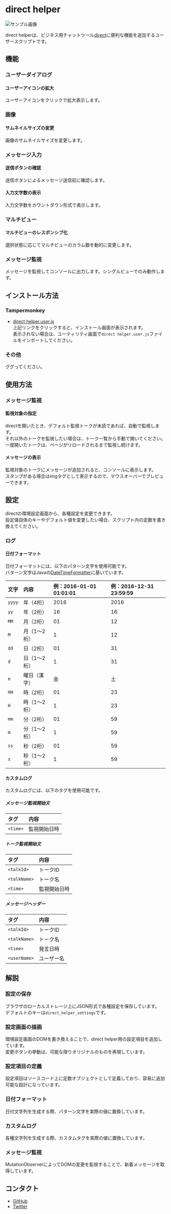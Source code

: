 # direct helper
![サンプル画像](sample.png)

direct helperは、ビジネス用チャットツール[direct](https://direct4b.com/ja/)に便利な機能を追加するユーザースクリプトです。

## 機能
### ユーザーダイアログ
#### ユーザーアイコンの拡大
ユーザーアイコンをクリックで拡大表示します。

### 画像
#### サムネイルサイズの変更
画像のサムネイルサイズを変更します。

### メッセージ入力
#### 送信ボタンの確認
送信ボタンによるメッセージ送信前に確認します。

#### 入力文字数の表示
入力文字数をカウントダウン形式で表示します。

### マルチビュー
#### マルチビューのレスポンシブ化
選択状態に応じてマルチビューのカラム数を動的に変更します。

### メッセージ監視  
メッセージを監視してコンソールに出力します。シングルビューでのみ動作します。

## インストール方法
### Tampermonkey
* [direct helper.user.js](https://github.com/munierujp/direct_helper/raw/master/direct%20helper.user.js)  
上記リンクをクリックすると、インストール画面が表示されます。  
表示されない場合は、ユーティリティ画面で`direct helper.user.js`ファイルをインポートしてください。

### その他
ググってください。

## 使用方法
### メッセージ監視
#### 監視対象の指定
directを開いたとき、デフォルト監視トークが未読であれば、自動で監視します。  
それ以外のトークを監視したい場合は、トーク一覧から手動で開いてください。  
一度開いたトークは、ページがリロードされるまで監視し続けます。

#### メッセージの表示
監視対象のトークにメッセージが追加されると、コンソールに表示します。  
スタンプがある場合はimgタグとして表示するので、マウスオーバーでプレビューできます。

## 設定
directの環境設定画面から、各種設定を変更できます。  
設定値自体のキーやデフォルト値を変更したい場合、スクリプト内の定数を書き換えてください。

### ログ
#### 日付フォーマット
日付フォーマットには、以下のパターン文字を使用可能です。  
パターン文字はJavaの[DateTimeFormatter](https://docs.oracle.com/javase/jp/8/docs/api/java/time/format/DateTimeFormatter.html#patterns)に基いています。

|文字|内容|例：2016-01-01 01:01:01|例：2016-12-31 23:59:59|
|:-----|:-------------------|:---|:---|
|`yyyy`|年（4桁）|2016|2016|
|`yy`|年（2桁）|16|16|
|`MM`|月（2桁）|01|12|
|`M`|月（1～2桁）|1|12|
|`dd`|日（2桁）|01|31|
|`d`|日（1～2桁）|1|31|
|`e`|曜日（漢字）|金|土|
|`HH`|時（2桁）|01|23|
|`H`|時（1～2桁）|1|23|
|`mm`|分（2桁）|01|59|
|`m`|分（1～2桁）|1|59|
|`ss`|秒（2桁）|01|59|
|`s`|秒（1～2桁）|1|59|

#### カスタムログ
カスタムログには、以下のタグを使用可能です。

##### メッセージ監視開始文
|タグ|内容|
|:-------|:----------|
|`<time>`|監視開始日時|

##### トーク監視開始文
|タグ|内容|
|:-----------|:----------|
|`<talkId>`|トークID|
|`<talkName>`|トーク名|
|`<time>`|監視開始日時|

##### メッセージヘッダー
|タグ|内容|
|:-----------|:-------|
|`<talkId>`|トークID|
|`<talkName>`|トーク名|
|`<time>`|発言日時|
|`<userName>`|ユーザー名|

## 解説
### 設定の保存
ブラウザのローカルストレージ上にJSON形式で各種設定を保存しています。  
デフォルトのキーは`direct_helper_settings`です。

### 設定画面の描画
環境設定画面のDOMを書き換えることで、direct helper用の設定項目を追加しています。  
変更ボタンの挙動は、可能な限りオリジナルのものを再現しています。

### 設定項目の定義  
設定項目はソースコード上に定数オブジェクトとして定義しており、容易に追加可能な設計になっています。

### 日付フォーマット
日付文字列を生成する際、パターン文字を実際の値に置換しています。

### カスタムログ
各種文字列を生成する際、カスタムタグを実際の値に置換しています。

### メッセージ監視
MutationObserverによってDOMの変更を監視することで、新着メッセージを取得しています。

## コンタクト
* [GitHub](https://github.com/munierujp/direct_helper)
* [Twitter](http://twitter.com/munieru_jp)
